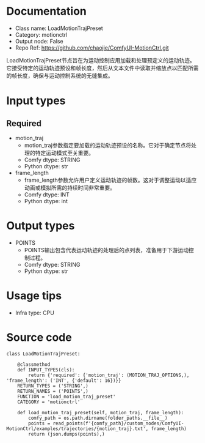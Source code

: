 # Documentation
- Class name: LoadMotionTrajPreset
- Category: motionctrl
- Output node: False
- Repo Ref: https://github.com/chaojie/ComfyUI-MotionCtrl.git

LoadMotionTrajPreset节点旨在为运动控制应用加载和处理预定义的运动轨迹。它接受特定的运动轨迹预设和帧长度，然后从文本文件中读取并缩放点以匹配所需的帧长度，确保与运动控制系统的无缝集成。

# Input types
## Required
- motion_traj
    - motion_traj参数指定要加载的运动轨迹预设的名称。它对于确定节点将处理的特定运动模式至关重要。
    - Comfy dtype: STRING
    - Python dtype: str
- frame_length
    - frame_length参数允许用户定义运动轨迹的帧数。这对于调整运动以适应动画或模拟所需的持续时间非常重要。
    - Comfy dtype: INT
    - Python dtype: int

# Output types
- POINTS
    - POINTS输出包含代表运动轨迹的处理后的点列表，准备用于下游运动控制过程。
    - Comfy dtype: STRING
    - Python dtype: str

# Usage tips
- Infra type: CPU

# Source code
```
class LoadMotionTrajPreset:

    @classmethod
    def INPUT_TYPES(cls):
        return {'required': {'motion_traj': (MOTION_TRAJ_OPTIONS,), 'frame_length': ('INT', {'default': 16})}}
    RETURN_TYPES = ('STRING',)
    RETURN_NAMES = ('POINTS',)
    FUNCTION = 'load_motion_traj_preset'
    CATEGORY = 'motionctrl'

    def load_motion_traj_preset(self, motion_traj, frame_length):
        comfy_path = os.path.dirname(folder_paths.__file__)
        points = read_points(f'{comfy_path}/custom_nodes/ComfyUI-MotionCtrl/examples/trajectories/{motion_traj}.txt', frame_length)
        return (json.dumps(points),)
```